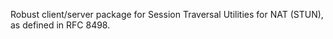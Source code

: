 Robust client/server package for Session Traversal Utilities for NAT (STUN), as defined in RFC 8498.
